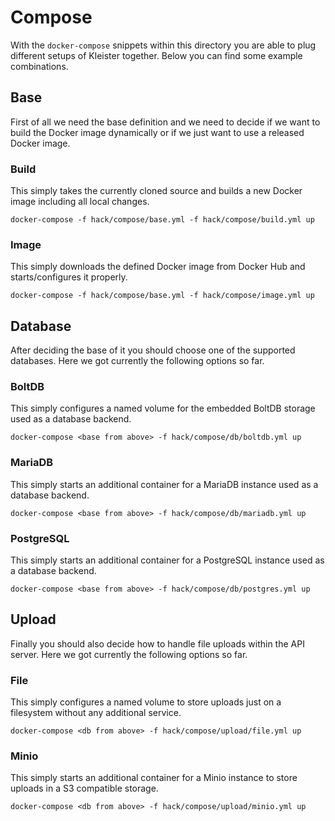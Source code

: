 # Compose

With the `docker-compose` snippets within this directory you are able to plug different setups of Kleister together. Below you can find some example combinations.

## Base

First of all we need the base definition and we need to decide if we want to build the Docker image dynamically or if we just want to use a released Docker image.

### Build

This simply takes the currently cloned source and builds a new Docker image including all local changes.

```console
docker-compose -f hack/compose/base.yml -f hack/compose/build.yml up
```

### Image

This simply downloads the defined Docker image from Docker Hub and starts/configures it properly.

```console
docker-compose -f hack/compose/base.yml -f hack/compose/image.yml up
```

## Database

After deciding the base of it you should choose one of the supported databases. Here we got currently the following options so far.

### BoltDB

This simply configures a named volume for the embedded BoltDB storage used as a database backend.

```console
docker-compose <base from above> -f hack/compose/db/boltdb.yml up
```

### MariaDB

This simply starts an additional container for a MariaDB instance used as a database backend.

```console
docker-compose <base from above> -f hack/compose/db/mariadb.yml up
```

### PostgreSQL

This simply starts an additional container for a PostgreSQL instance used as a database backend.

```console
docker-compose <base from above> -f hack/compose/db/postgres.yml up
```

## Upload

Finally you should also decide how to handle file uploads within the API server. Here we got currently the following options so far.

### File

This simply configures a named volume to store uploads just on a filesystem without any additional service.

```console
docker-compose <db from above> -f hack/compose/upload/file.yml up
```

### Minio

This simply starts an additional container for a Minio instance to store uploads in a S3 compatible storage.

```console
docker-compose <db from above> -f hack/compose/upload/minio.yml up
```
